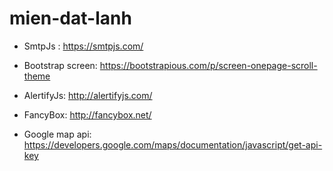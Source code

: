 # mien-dat-lanh

- SmtpJs : https://smtpjs.com/

- Bootstrap screen: https://bootstrapious.com/p/screen-onepage-scroll-theme

- AlertifyJs: http://alertifyjs.com/

- FancyBox: http://fancybox.net/

- Google map api: https://developers.google.com/maps/documentation/javascript/get-api-key
